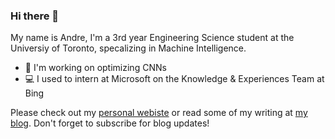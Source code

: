 ### Hi there 👋
My name is Andre, I'm a 3rd year Engineering Science student at the Universiy of Toronto, specalizing in Machine Intelligence. 
- 🤖 I'm working on optimizing CNNs
- 💻 I used to intern at Microsoft on the Knowledge & Experiences Team at Bing

Please check out my [personal webiste](https://andrefu.ca) or read some of my writing at [my blog](https://blog.andrefu.ca). Don't forget to subscribe for blog updates!

<!--
**andre-fu/andre-fu** is a ✨ _special_ ✨ repository because its `README.md` (this file) appears on your GitHub profile.

Here are some ideas to get you started:

- 🔭 I’m currently working on ...
- 🌱 I’m currently learning ...
- 👯 I’m looking to collaborate on ...
- 🤔 I’m looking for help with ...
- 💬 Ask me about ...
- 📫 How to reach me: ...
- 😄 Pronouns: ...
- ⚡ Fun fact: ...
-->
